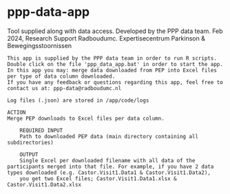 # ppp-data-app
Tool supplied along with data access. Developed by the PPP data team. 
Feb 2024, Research Support Radboudumc. 
Expertisecentrum Parkinson & Bewegingsstoornissen


	This app is supplied by the PPP data team in order to run R scripts. Double click on the file 'ppp_data_app.bat' in order to start the app.
	In this app you may: merge data downloaded from PEP into Excel files per type of data column downloaded.
	If you have any feedback or questions regarding this app, feel free to contact us at: ppp-data@radboudumc.nl
	
	Log files (.json) are stored in /app/code/logs
	
	ACTION
	Merge PEP downloads to Excel files per data column.
	
		REQUIRED INPUT
		Path to downloaded PEP data (main directory containing all subdirectories)
					
		OUTPUT
		Single Excel per downloaded filename with all data of the participants merged into that file. For example, if you have 2 data types downloaded (e.g. Castor.Visit1.Data1 & Castor.Visit1.Data2), 
		you get two Excel files; Castor.Visit1.Data1.xlsx & Castor.Visit1.Data2.xlsx
